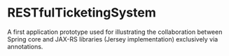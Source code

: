 # RESTfulTicketingSystem
A first application prototype used for illustrating the collaboration between Spring core and JAX-RS libraries (Jersey implementation) exclusively via annotations.
